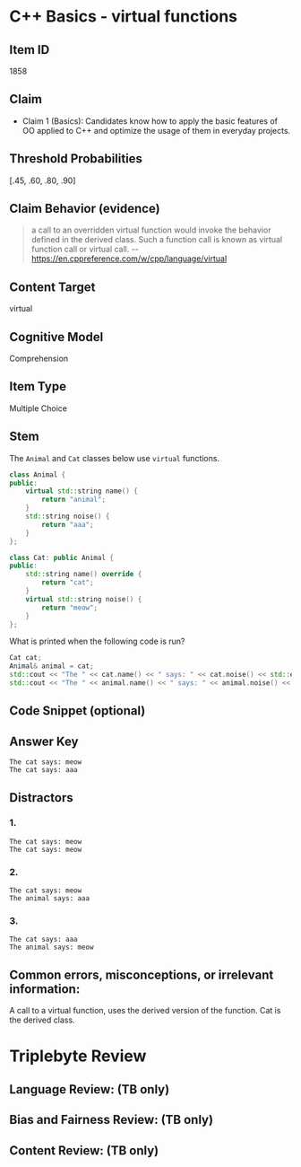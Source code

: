 # C++ Basics - virtual functions

## Item ID
1858

## Claim
-   Claim 1 (Basics): Candidates know how to apply the basic features of OO applied to C++ and optimize the usage of them in everyday projects.

## Threshold Probabilities
[.45, .60, .80, .90]

## Claim Behavior (evidence)
> a call to an overridden virtual function would invoke the behavior defined in the derived class. Such a function call is known as virtual function call or virtual call.
> -- https://en.cppreference.com/w/cpp/language/virtual

## Content Target
virtual

## Cognitive Model
Comprehension

## Item Type
Multiple Choice

## Stem
The `Animal` and `Cat` classes below use `virtual` functions.

```cpp
class Animal {
public:
    virtual std::string name() {
        return "animal";
    }
    std::string noise() {
        return "aaa";
    }
};

class Cat: public Animal {
public:
    std::string name() override {
        return "cat";
    }
    virtual std::string noise() {
        return "meow";
    }
};
```

What is printed when the following code is run?

```cpp
Cat cat;
Animal& animal = cat;
std::cout << "The " << cat.name() << " says: " << cat.noise() << std::endl;
std::cout << "The " << animal.name() << " says: " << animal.noise() << std::endl;
```

## Code Snippet (optional)

## Answer Key
```
The cat says: meow
The cat says: aaa
```

## Distractors

### 1.
```
The cat says: meow
The cat says: meow
```

### 2.
```
The cat says: meow
The animal says: aaa
```

### 3.
```
The cat says: aaa
The animal says: meow
```


## Common errors, misconceptions, or irrelevant information:
A call to a virtual function, uses the derived version of the function.  Cat is the derived class.

# Triplebyte Review


## Language Review: (TB only)


## Bias and Fairness Review: (TB only)


## Content Review: (TB only)
